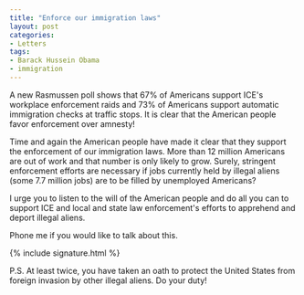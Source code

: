 ```yaml
---
title: "Enforce our immigration laws"
layout: post
categories:
- Letters
tags:
- Barack Hussein Obama
- immigration
---
```


A new Rasmussen poll shows that 67% of Americans support ICE's workplace enforcement raids and 73% of Americans support automatic immigration checks at traffic stops. It is clear that the American people favor enforcement over amnesty!

Time and again the American people have made it clear that they support the enforcement of our immigration laws. More than 12 million Americans are out of work and that number is only likely to grow. Surely, stringent enforcement efforts are necessary if jobs currently held by illegal aliens (some 7.7 million jobs) are to be filled by unemployed Americans?

I urge you to listen to the will of the American people and do all you can to support ICE and local and state law enforcement's efforts to apprehend and deport illegal aliens.

Phone me if you would like to talk about this.

{% include signature.html %}

P.S. At least twice, you have taken an oath to protect the United States from foreign invasion by other illegal aliens. Do your duty!